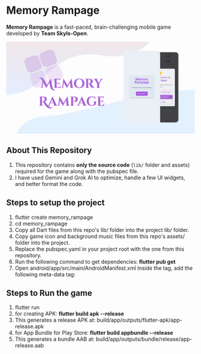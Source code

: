 # Memory Rampage

**Memory Rampage** is a fast-paced, brain-challenging mobile game developed by **Team SkyIs-Open**.

![Memory Rampage Screenshot](game_pics/FeatureGraphic.png)

## About This Repository
1. This repository contains **only the source code** (`lib/` folder and assets) required for the game along with the pubspec file.
2. I have used Gemini and Grok AI to optimize, handle a few UI widgets, and better format the code.

## Steps to setup the project
1. flutter create memory_rampage
2. cd memory_rampage
3. Copy all Dart files from this repo's lib/ folder into the project lib/ folder.
4. Copy game icon and background music files from this repo's assets/ folder into the project.
5. Replace the pubspec.yaml in your project root with the one from this repository.
6. Run the following command to get dependencies: **flutter pub get**
7. Open android/app/src/main/AndroidManifest.xml
Inside the <application> tag, add the following meta-data tag:
<meta-data
    android:name="com.google.android.gms.ads.APPLICATION_ID"
    android:value="ca-app-pub-XXXXXXXXXXXXXXXX~YYYYYYYYYY"/>

## Steps to Run the game
1. flutter run
2. for creating APK: **flutter build apk --release**
3. This generates a release APK at: build/app/outputs/flutter-apk/app-release.apk
4. for App Bundle for Play Store: **flutter build appbundle --release**
5. This generates a bundle AAB at: build/app/outputs/bundle/release/app-release.aab
